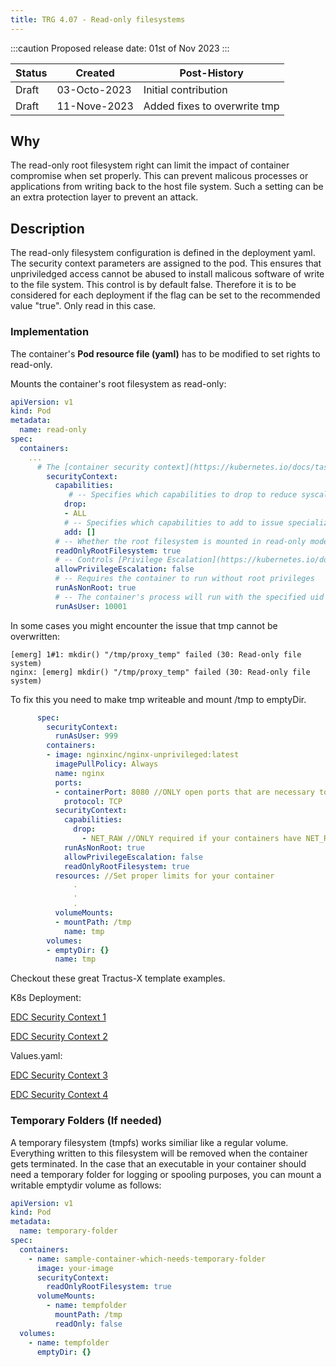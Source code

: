 ```yaml
---
title: TRG 4.07 - Read-only filesystems 
---
```


:::caution
Proposed release date: 01st of Nov 2023
:::

| Status     | Created      | Post-History                           |
|------------|--------------|----------------------------------------|
| Draft      | 03-Octo-2023 | Initial contribution                   |
| Draft      | 11-Nove-2023 | Added fixes to overwrite tmp           |

## Why

The read-only root filesystem right can limit the impact of container compromise when set properly.
This can prevent malicous processes or applications from writing back to the host file system.
Such a setting can be an extra protection layer to prevent an attack.

## Description

The read-only filesystem configuration is defined in the deployment yaml. The security context parameters are assigned to the pod.
This ensures that unpriviledged access cannot be abused to install malicous software of write to the file system. This control is by default false.
Therefore it is to be considered for each deployment if the flag can be set to the recommended value "true". Only read in this case.

### Implementation

The container's **Pod resource file (yaml)** has to be modified to set rights to read-only.

Mounts the container's root filesystem as read-only:

```yaml
apiVersion: v1
kind: Pod
metadata:
  name: read-only
spec:
  containers:
    ...
      # The [container security context](https://kubernetes.io/docs/tasks/configure-pod-container/security-context/#set-the-security-context-for-a-container) defines privilege and access control settings for a Container within a pod
        securityContext:
          capabilities:
             # -- Specifies which capabilities to drop to reduce syscall attack surface
            drop:
            - ALL
            # -- Specifies which capabilities to add to issue specialized syscalls
            add: []
          # -- Whether the root filesystem is mounted in read-only mode
          readOnlyRootFilesystem: true
          # -- Controls [Privilege Escalation](https://kubernetes.io/docs/concepts/security/pod-security-policy/#privilege-escalation) enabling setuid binaries changing the effective user ID
          allowPrivilegeEscalation: false
          # -- Requires the container to run without root privileges
          runAsNonRoot: true
          # -- The container's process will run with the specified uid
          runAsUser: 10001
```

In some cases you might encounter the issue that tmp cannot be overwritten:

```log
[emerg] 1#1: mkdir() "/tmp/proxy_temp" failed (30: Read-only file system)
nginx: [emerg] mkdir() "/tmp/proxy_temp" failed (30: Read-only file system)
```

To fix this you need to make tmp writeable and mount /tmp to emptyDir.

```yaml
      spec:
        securityContext:
          runAsUser: 999
        containers:
        - image: nginxinc/nginx-unprivileged:latest
          imagePullPolicy: Always
          name: nginx
          ports:
          - containerPort: 8080 //ONLY open ports that are necessary to run
            protocol: TCP
          securityContext:
            capabilities:
              drop:
                - NET_RAW //ONLY required if your containers have NET_RAW capability
            runAsNonRoot: true
            allowPrivilegeEscalation: false
            readOnlyRootFilesystem: true
          resources: //Set proper limits for your container
              .
              .
              .
          volumeMounts:
          - mountPath: /tmp
            name: tmp
        volumes:
        - emptyDir: {}
          name: tmp
```

Checkout these great Tractus-X template examples.

K8s Deployment:

[EDC Security Context 1](https://github.com/eclipse-tractusx/tractusx-edc/blob/112fc6e86202ce6a64a88142899a425abfbfd364/charts/tractusx-connector/templates/deployment-controlplane.yaml#L54-L55)

[EDC Security Context 2](https://github.com/eclipse-tractusx/tractusx-edc/blob/112fc6e86202ce6a64a88142899a425abfbfd364/charts/tractusx-connector/templates/deployment-controlplane.yaml#L81-L82)

Values.yaml:

[EDC Security Context 3](https://github.com/eclipse-tractusx/tractusx-edc/blob/112fc6e86202ce6a64a88142899a425abfbfd364/charts/tractusx-connector/values.yaml#L145-L155)

[EDC Security Context 4](https://github.com/eclipse-tractusx/tractusx-edc/blob/112fc6e86202ce6a64a88142899a425abfbfd364/charts/tractusx-connector/values.yaml#L156-L171)

### Temporary Folders (If needed)

A temporary filesystem (tmpfs) works similiar like a regular volume. Everything written to this filesystem will be removed when the container gets terminated.
In the case that an executable in your container should need a temporary folder for logging or spooling purposes, you can mount a writable emptydir volume as follows:

```yaml
apiVersion: v1
kind: Pod
metadata:
  name: temporary-folder
spec:
  containers:
    - name: sample-container-which-needs-temporary-folder
      image: your-image
      securityContext:
        readOnlyRootFilesystem: true
      volumeMounts:
        - name: tempfolder
          mountPath: /tmp
          readOnly: false
  volumes:
    - name: tempfolder
      emptyDir: {}
```
